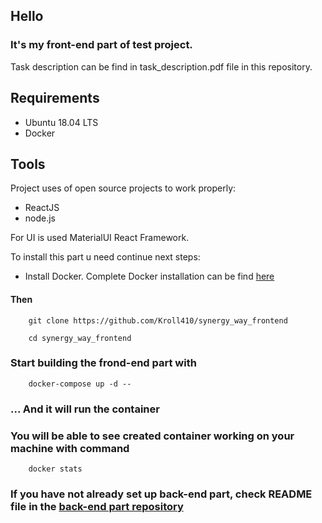 
## Hello

### It's my front-end part of test project. 
Task description can be find in task_description.pdf file in this repository.

## Requirements
- Ubuntu 18.04 LTS
- Docker

## Tools
Project uses of open source projects to work properly:
- ReactJS 
- node.js

For UI is used MaterialUI React Framework.

To install this part u need continue next steps:
- Install Docker. Complete Docker installation can be find [here](https://docs.docker.com/engine/install/ubuntu/)

#### Then

```
    git clone https://github.com/Kroll410/synergy_way_frontend
    
    cd synergy_way_frontend
```

### Start building the frond-end part with 
```
    docker-compose up -d --
```
### ... And it will run the container

### You will be able to see created container working on your machine with command
```
    docker stats
```

### If you have not already set up back-end part, check README file in the [back-end part repository](https://github.com/Kroll410/synergy_way_backend)




   
